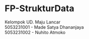 # FP-StrukturData
Kelompok UD. Maju Lancar <br />
5053231001 - Made Satya Dhananjaya <br />
5053231002 - Nuhito Atmoko <br />
